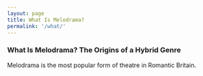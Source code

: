 ```yaml
---
layout: page
title: What Is Melodrama?
permalink: '/what/'
---
```


### What Is Melodrama? The Origins of a Hybrid Genre ###

Melodrama is the most popular form of theatre in Romantic Britain.
